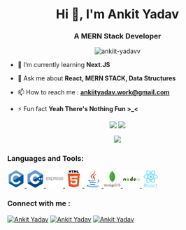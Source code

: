 <h1 align="center">Hi 👋, I'm Ankit Yadav</h1>
<h3 align="center">A MERN Stack Developer</h3>


<p align="center"> <img src="https://komarev.com/ghpvc/?username=helloodeveloper&label=Profile%20views&color=0e75b6&style=flat" alt="ankiit-yadavv" /> </p>

- 🌱 I’m currently learning **Next.JS**

- 💬 Ask me about **React, MERN STACK, Data Structures**

- 📫 How to reach me : **ankiityadav.work@gmail.com**

- ⚡ Fun fact **Yeah There's Nothing Fun >_<**

<p width="100%" align="center">
 <img width="45%" src="https://github-readme-stats.vercel.app/api?username=helloodeveloper&show_icons=true&theme=tokyonight&count_private=true&include_all_commits=true" />
 <img width="43%"  src="https://github-readme-stats.vercel.app/api/top-langs/?username=helloodeveloper&theme=tokyonight&layout=compact" />
</p>

<p width="100%" align="center">
 <img width="50%" src="https://github-readme-streak-stats.herokuapp.com/?user=helloodeveloper&theme=tokyonight" />
</p>

<h3 align="left">Languages and Tools:</h3>
<p align="left"> <a href="https://www.cprogramming.com/" target="_blank" rel="noreferrer"> <img src="https://raw.githubusercontent.com/devicons/devicon/master/icons/c/c-original.svg" alt="c" width="40" height="40"/> </a> <a href="https://www.w3schools.com/cpp/" target="_blank" rel="noreferrer"> <img src="https://raw.githubusercontent.com/devicons/devicon/master/icons/cplusplus/cplusplus-original.svg" alt="cplusplus" width="40" height="40"/> </a> <a href="https://expressjs.com" target="_blank" rel="noreferrer"> <img src="https://raw.githubusercontent.com/devicons/devicon/master/icons/express/express-original-wordmark.svg" alt="express" width="40" height="40"/> </a> <a href="https://www.w3.org/html/" target="_blank" rel="noreferrer"> <img src="https://raw.githubusercontent.com/devicons/devicon/master/icons/html5/html5-original-wordmark.svg" alt="html5" width="40" height="40"/> </a> <a href="https://www.java.com" target="_blank" rel="noreferrer"> <img src="https://raw.githubusercontent.com/devicons/devicon/master/icons/java/java-original.svg" alt="java" width="40" height="40"/> </a> <a href="https://www.mongodb.com/" target="_blank" rel="noreferrer"> <img src="https://raw.githubusercontent.com/devicons/devicon/master/icons/mongodb/mongodb-original-wordmark.svg" alt="mongodb" width="40" height="40"/> </a> <a href="https://nodejs.org" target="_blank" rel="noreferrer"> <img src="https://raw.githubusercontent.com/devicons/devicon/master/icons/nodejs/nodejs-original-wordmark.svg" alt="nodejs" width="40" height="40"/> </a> <a href="https://reactjs.org/" target="_blank" rel="noreferrer"> <img src="https://raw.githubusercontent.com/devicons/devicon/master/icons/react/react-original-wordmark.svg" alt="react" width="40" height="40"/> </a> </p>


<h3 align="left">Connect with me :</h3>
<p align="left">
<a href="https://linkedin.com/in/ankiit-yadav" target="blank"><img align="center" src="https://raw.githubusercontent.com/rahuldkjain/github-profile-readme-generator/master/src/images/icons/Social/linked-in-alt.svg" alt="Ankit Yadav" height="30" width="40" /></a>
<a href="https://instagram.com/ankiityadavv" target="blank"><img align="center" src="https://raw.githubusercontent.com/rahuldkjain/github-profile-readme-generator/master/src/images/icons/Social/instagram.svg" alt="Ankit Yadav" height="30" width="40" /></a>
<a href="https://auth.geeksforgeeks.org/user/ankiityadavv" target="blank"><img align="center" src="https://raw.githubusercontent.com/rahuldkjain/github-profile-readme-generator/master/src/images/icons/Social/geeks-for-geeks.svg" alt="Ankit Yadav" height="30" width="40" /></a>
</p>
 

